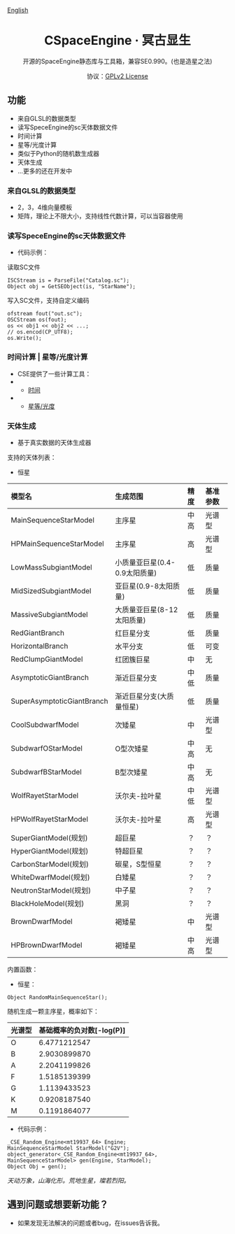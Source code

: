 ﻿[English](README.md)
<div align = "center">

# CSpaceEngine · 冥古显生

开源的SpaceEngine静态库与工具箱，兼容SE0.990。(也是造星之法)

协议：[GPLv2 License](https://www.gnu.org/licenses/old-licenses/gpl-2.0.html)

</div>

## 功能
 - 来自GLSL的数据类型
 - 读写SpeceEngine的sc天体数据文件
 - 时间计算
 - 星等/光度计算
 - 类似于Python的随机数生成器
 - 天体生成
 - ...更多的还在开发中

### 来自GLSL的数据类型
 - 2，3，4维向量模板
 - 矩阵，理论上不限大小，支持线性代数计算，可以当容器使用

### 读写SpeceEngine的sc天体数据文件
 - 代码示例：

读取SC文件
```读取SC文件
ISCStream is = ParseFile("Catalog.sc");
Object obj = GetSEObject(is, "StarName");
```

写入SC文件，支持自定义编码
```写入SC文件
ofstream fout("out.sc");
OSCStream os(fout);
os << obj1 << obj2 << ...;
// os.encod(CP_UTF8);
os.Write();
```

### 时间计算 | 星等/光度计算
 - CSE提供了一些计算工具：
 - * [时间](CSE_Core/datetime/JulianCalculator.cpp)
 - * [星等/光度](CSE_Core/lumine/StarMagLumCalculator.cpp)

### 天体生成
 - 基于真实数据的天体生成器

支持的天体列表：

 * 恒星

| 模型名 | 生成范围 | 精度 | 基准参数 |
|:------|:-----|:----|:-----|
| MainSequenceStarModel | 主序星 | 中高 | 光谱型 |
| HPMainSequenceStarModel | 主序星 | 高 | 光谱型 |
| LowMassSubgiantModel | 小质量亚巨星(0.4-0.9太阳质量) | 低 | 质量 |
| MidSizedSubgiantModel | 亚巨星(0.9-8太阳质量) | 低 | 质量 |
| MassiveSubgiantModel | 大质量亚巨星(8-12太阳质量) | 低 | 质量 |
| RedGiantBranch | 红巨星分支 | 低 | 质量 |
| HorizontalBranch | 水平分支 | 低 | 可变 |
| RedClumpGiantModel | 红团簇巨星 | 中 | 无 |
| AsymptoticGiantBranch | 渐近巨星分支 | 中低 | 质量 |
| SuperAsymptoticGiantBranch | 渐近巨星分支(大质量恒星) | 低 | 质量 |
| CoolSubdwarfModel | 次矮星 | 中 | 光谱型 |
| SubdwarfOStarModel | O型次矮星 | 中高 | 无 |
| SubdwarfBStarModel | B型次矮星 | 中高 | 无 |
| WolfRayetStarModel | 沃尔夫-拉叶星 | 中低 | 光谱型 |
| HPWolfRayetStarModel | 沃尔夫-拉叶星 | 高 | 光谱型 |
| SuperGiantModel(规划) | 超巨星 | ？ | ？ |
| HyperGiantModel(规划) | 特超巨星 | ？ | ？ |
| CarbonStarModel(规划) | 碳星，S型恒星 | ？ | ？ |
| WhiteDwarfModel(规划) | 白矮星 | ？ | ？ |
| NeutronStarModel(规划) | 中子星 | ？ | ？ |
| BlackHoleModel(规划) | 黑洞 | ？ | ？ |
| BrownDwarfModel | 褐矮星 | 中 | 光谱型 |
| HPBrownDwarfModel | 褐矮星 | 中高 | 光谱型 |

内置函数：

 * 恒星：
```
Object RandomMainSequenceStar();
```
随机生成一颗主序星，概率如下：

| 光谱型 | 基础概率的负对数[-log(P)] |
|:-------|:--------|
| O | 6.4771212547 |
| B | 2.9030899870 |
| A | 2.2041199826 |
| F | 1.5185139399 |
| G | 1.1139433523 |
| K | 0.9208187540 |
| M | 0.1191864077 |

 - 代码示例：
```generating
_CSE_Random_Engine<mt19937_64> Engine;
MainSequenceStarModel StarModel("G2V");
object_generator<_CSE_Random_Engine<mt19937_64>, MainSequenceStarModel> gen(Engine, StarModel);
Object Obj = gen();
```

_天动万象，山海化形。荒地生星，璨若烈阳。_

## 遇到问题或想要新功能？
 - 如果发现无法解决的问题或者bug，在issues告诉我。